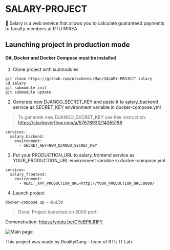 # SALARY-PROJECT
💸 Salary is a web service that allows you to calculate guaranteed payments to faculty members at RTU MIREA

## Launching project in production mode
#### Git, Docker and Docker Compose must be installed

1. Clone project with submodules

```
git clone https://github.com/AlexGeniusMan/SALARY-PROJECT salary
cd salary
git submodule init
git submodule update
```

2. Generate new DJANGO_SECRET_KEY and paste it to salary_backend service as SECRET_KEY environment variable in docker-compose.yml

> To generate new DJANGO_SECRET_KEY use this instruction: https://stackoverflow.com/a/57678930/14355198

```
services:
  salary_backend:
    environment:
      - SECRET_KEY=NEW_DJANGO_SECRET_KEY
```

3. Put your PRODUCTION_URL to salary_frontend service as YOUR_PRODUCTION_URL environment variable in docker-compose.yml
```
services:
  salary_frontend:
    environment:
      - REACT_APP_PRODUCTION_URL=http://YOUR_PRODUCTION_URL:8000/
```

4. Launch project

```
docker-compose up --build
```

> Done! Project launched on 8000 port!

<!---

-->
Demonstration: https://youtu.be/CYeBP6JI1FY

![Main page](https://github.com/AlexGeniusMan/SALARY-PROJECT/blob/master/readme-images/main.png?raw=true)

This project was made by RealityGang - team of RTU IT Lab.
